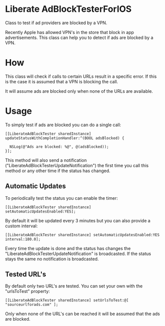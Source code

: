 # Liberate AdBlockTesterForIOS

Class to test if ad providers are blocked by a VPN.

Recently Apple has allowed VPN's in the store that block in app advertisements. This class can help you to detect if ads are blocked by a VPN.

# How

This class will check if calls to certain URLs result in a specific error. If this is the case it is assumed that a VPN is blocking the call.

It will assume ads are blocked only when none of the URLs are available.

# Usage

To simply test if ads are blocked you can do a single call:

```
[[LiberateAdBlockTester sharedInstance] updateStatusWithCompletionHandler:^(BOOL adsBlocked) {
 
  NSLog(@"Ads are blocked: %@", @(adsBlocked));
}];
```

This method will also send a notification ("LiberateAdBlockTesterUpdateNotification") the first time you call this method or any other time if the status has changed.

## Automatic Updates

To periodically test the status you can enable the timer:

```
[[LiberateAdBlockTester sharedInstance] setAutomaticUpdatesEnabled:YES];
```

By default it will be updated every 3 minutes but you can also provide a custom interval:

```
[[LiberateAdBlockTester sharedInstance] setAutomaticUpdatesEnabled:YES interval:180.0];
```

Every time the update is done and the status has changes the "LiberateAdBlockTesterUpdateNotification" is broadcasted. If the status stays the same no notification is broadcasted.

## Tested URL's

By default only two URL's are tested. You can set your own with the "urlsToTest" property:

```
[[LiberateAdBlockTester sharedInstance] setUrlsToTest:@[ "sourceurlforads.com" ];
```

Only when none of the URL's can be reached it will be assumed that the ads are blocked.
